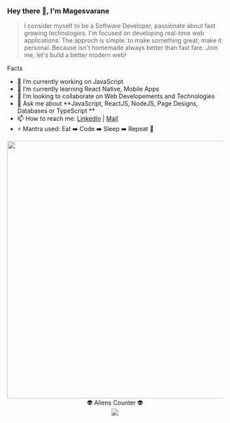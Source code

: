 ### Hey there 👋, I'm Magesvarane
> I consider myself to be a Software Developer, passionate about fast growing technologies. I'm focused on developing real-time web applications.
> The approch is simple: to make something great, make it personal. Because isn't homemade always better than fast fare. Join me, let's build a better modern web!

Facts
- 🔭 I’m currently working on JavaScript
- 🌱 I’m currently learning React Native, Mobile Apps
- 👯 I’m looking to collaborate on Web Developements and Technologies
- 💬 Ask me about **JavaScript, ReactJS, NodeJS, Page Designs, Databases or TypeScript **
- 📫 How to reach me: [LinkedIn](https://www.linkedin.com/in/magesvarane-s-41081ab7) | [Mail](smagesvarane@gmail.com)
- ⚡ Mantra used: Eat ➡️ Code ➡️ Sleep ➡️ Repeat 🔁


<div align="center"> 
  <img 
     src="https://images.unsplash.com/photo-1526297003708-f5a1c2c9c6e7?ixlib=rb-1.2.1&ixid=MnwxMjA3fDB8MHxwaG90by1wYWdlfHx8fGVufDB8fHx8&auto=format&fit=crop&w=1050&q=80" 
     style="max-width: 100%" height="600"
  />
</div>

<div align="center"> 
  👽 Aliens Counter 👽<br>
  <img src="https://profile-counter.glitch.me/Magesvarane/count.svg" />
</div>






<!--
**Magesvarane/Magesvarane** is a ✨ _special_ ✨ repository because its `README.md` (this file) appears on your GitHub profile.

Here are some ideas to get you started:

- 🔭 I’m currently working on JavaScript
- 🌱 I’m currently learning React Native, Mobile Apps
- 👯 I’m looking to collaborate on Web Developements and Technologies
- 🤔 I’m looking for help with ...
- 💬 Ask me about **JavaScript, ReactJS, NodeJS, Material Designs, Databases or TypeScript **
- 📫 How to reach me: [LinkedIn](https://www.linkedin.com/in/magesvarane-s-41081ab7) | [Mail](smagesvarane@gmail.com)
- 😄 Pronouns: ...
- ⚡ Mantra used: Eat ➡️ Code ➡️ Sleep ➡️ Repeat 🔁
-->
